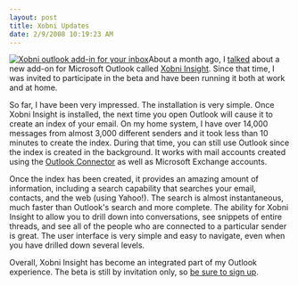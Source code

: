 ```yaml
---
layout: post
title: Xobni Updates
date: 2/9/2008 10:19:23 AM
---
```


[![Xobni outlook add-in for your inbox](http://www.xobni.com/images/banners/formyinbox.gif)](http://www.xobni.com/?friend=29771)About a month ago, I [talked](http://geekswithblogs.net/sdorman/archive/2008/01/12/xobni.aspx) about a new add-on for Microsoft Outlook called [Xobni Insight](http://www.xobni.com/). Since that time, I was invited to participate in the beta and have been running it both at work and at home.

So far, I have been very impressed. The installation is very simple. Once Xobni Insight is installed, the next time you open Outlook will cause it to create an index of your email. On my home system, I have over 14,000 messages from almost 3,000 different senders and it took less than 10 minutes to create the index. During that time, you can still use Outlook since the index is created in the background. It works with mail accounts created using the [Outlook Connector](http://www.microsoft.com/Downloads/details.aspx?FamilyID=7aad7e6a-931e-438a-950c-5e9ea66322d4&displaylang=en) as well as Microsoft Exchange accounts.

Once the index has been created, it provides an amazing amount of information, including a search capability that searches your email, contacts, and the web (using Yahoo!). The search is almost instantaneous, much faster than Outlook's search and more complete. The ability for Xobni Insight to allow you to drill down into conversations, see snippets of entire threads, and see all of the people who are connected to a particular sender is great. The user interface is very simple and easy to navigate, even when you have drilled down several levels.

Overall, Xobni Insight has become an integrated part of my Outlook experience. The beta is still by invitation only, so [be sure to sign up](http://www.xobni.com/?friend=29771 "be sure to sign up").
